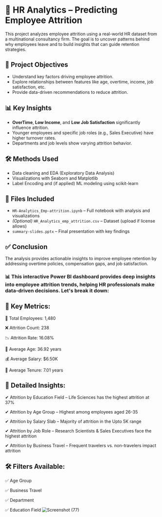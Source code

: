 # 🧠 HR Analytics – Predicting Employee Attrition 

This project analyzes employee attrition using a real-world HR dataset from a multinational consultancy firm. The goal is to uncover patterns behind why employees leave and to build insights that can guide retention strategies.

## 📌 Project Objectives
- Understand key factors driving employee attrition.
- Explore relationships between features like age, overtime, income, job satisfaction, etc.
- Provide data-driven recommendations to reduce attrition.

## 📊 Key Insights
- **OverTime**, **Low Income**, and **Low Job Satisfaction** significantly influence attrition.
- Younger employees and specific job roles (e.g., Sales Executive) have higher turnover rates.
- Departments and job levels show varying attrition behavior.

## 🛠️ Methods Used
- Data cleaning and EDA (Exploratory Data Analysis)
- Visualizations with Seaborn and Matplotlib
- Label Encoding and (if applied) ML modeling using scikit-learn

## 📎 Files Included
- `HR-Analytics_Emp-attrition.ipynb` – Full notebook with analysis and visualizations
- *(Optional)* `HR_Analytics_emp_attrition.csv` – Dataset (upload if license allows)
- `summary-slides.pptx` – Final presentation with key findings

## ✅ Conclusion
The analysis provides actionable insights to improve employee retention by addressing overtime policies, compensation gaps, and job satisfaction.

### 📊 This interactive Power BI dashboard provides deep insights into employee attrition trends, helping HR professionals make data-driven decisions. Let's break it down:  



## 🔹 Key Metrics:  

👥 Total Employees: 1,480  

❌ Attrition Count: 238  

📉 Attrition Rate: 16.08%  

🎂 Average Age: 36.92 years  

💰 Average Salary: $6.50K  

🏢 Average Tenure: 7.01 years  



## 🔹 Detailed Insights:  

✔ Attrition by Education Field – Life Sciences has the highest attrition at 37%  

✔ Attrition by Age Group – Highest among employees aged 26-35  

✔ Attrition by Salary Slab – Majority of attrition in the Upto 5K range  

✔ Attrition by Job Role – Research Scientists & Sales Executives face the highest attrition  

✔ Attrition by Business Travel – Frequent travelers vs. non-travelers impact attrition  



## 🛠 Filters Available:  

✅ Age Group  

✅ Business Travel  

✅ Department  

✅ Education Field
![Screenshot (77)](https://github.com/user-attachments/assets/a32eb02a-7c36-4f5d-ad72-58df600bb68a)

